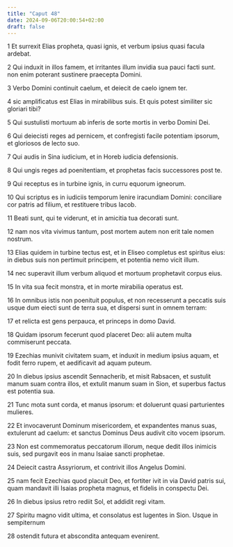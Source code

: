 ```yaml
---
title: "Caput 48"
date: 2024-09-06T20:00:54+02:00
draft: false
---
```



1 Et surrexit Elias propheta, quasi ignis, et verbum ipsius quasi facula ardebat.

2 Qui induxit in illos famem, et irritantes illum invidia sua pauci facti sunt. non enim poterant sustinere praecepta Domini.

3 Verbo Domini continuit caelum, et deiecit de caelo ignem ter.

4 sic amplificatus est Elias in mirabilibus suis. Et quis potest similiter sic gloriari tibi?

5 Qui sustulisti mortuum ab inferis de sorte mortis in verbo Domini Dei.

6 Qui deiecisti reges ad pernicem, et confregisti facile potentiam ipsorum, et gloriosos de lecto suo.

7 Qui audis in Sina iudicium, et in Horeb iudicia defensionis.

8 Qui ungis reges ad poenitentiam, et prophetas facis successores post te.

9 Qui receptus es in turbine ignis, in curru equorum igneorum.

10 Qui scriptus es in iudiciis temporum lenire iracundiam Domini: conciliare cor patris ad filium, et restituere tribus Iacob.

11 Beati sunt, qui te viderunt, et in amicitia tua decorati sunt.

12 nam nos vita vivimus tantum, post mortem autem non erit tale nomen nostrum.

13 Elias quidem in turbine tectus est, et in Eliseo completus est spiritus eius: in diebus suis non pertimuit principem, et potentia nemo vicit illum.

14 nec superavit illum verbum aliquod et mortuum prophetavit corpus eius.

15 In vita sua fecit monstra, et in morte mirabilia operatus est.

16 In omnibus istis non poenituit populus, et non recesserunt a peccatis suis usque dum eiecti sunt de terra sua, et dispersi sunt in omnem terram:

17 et relicta est gens perpauca, et princeps in domo David.

18 Quidam ipsorum fecerunt quod placeret Deo: alii autem multa commiserunt peccata.

19 Ezechias munivit civitatem suam, et induxit in medium ipsius aquam, et fodit ferro rupem, et aedificavit ad aquam puteum.

20 In diebus ipsius ascendit Sennacherib, et misit Rabsacen, et sustulit manum suam contra illos, et extulit manum suam in Sion, et superbus factus est potentia sua.

21 Tunc mota sunt corda, et manus ipsorum: et doluerunt quasi parturientes mulieres.

22 Et invocaverunt Dominum misericordem, et expandentes manus suas, extulerunt ad caelum: et sanctus Dominus Deus audivit cito vocem ipsorum.

23 Non est commemoratus peccatorum illorum, neque dedit illos inimicis suis, sed purgavit eos in manu Isaiae sancti prophetae.

24 Deiecit castra Assyriorum, et contrivit illos Angelus Domini.

25 nam fecit Ezechias quod placuit Deo, et fortiter ivit in via David patris sui, quam mandavit illi Isaias propheta magnus, et fidelis in conspectu Dei.

26 In diebus ipsius retro rediit Sol, et addidit regi vitam.

27 Spiritu magno vidit ultima, et consolatus est lugentes in Sion. Usque in sempiternum

28 ostendit futura et abscondita antequam evenirent.

